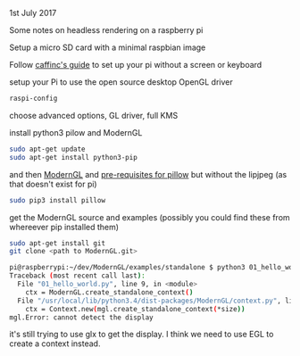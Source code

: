 1st July 2017

Some notes on headless rendering on a raspberry pi

Setup a micro SD card with a minimal raspbian image

Follow [caffinc's guide](https://caffinc.github.io/2016/12/raspberry-pi-3-headless/) to set up your pi without a screen or keyboard

setup your Pi to use the open source desktop OpenGL driver
```bash
raspi-config
```
choose advanced options, GL driver, full KMS


install python3 pilow and ModernGL

```bash
sudo apt-get update
sudo apt-get install python3-pip
```
and then  [ModernGL](https://github.com/cprogrammer1994/ModernGL#installing-on-ubuntu-from-source)
and [pre-requisites for pillow](https://askubuntu.com/questions/156484/how-do-i-install-python-imaging-library-pil) 
but without the lipjpeg (as that doesn't exist for pi)


```bash
sudo pip3 install pillow
```


get the ModernGL source and examples (possibly you could find these from whereever pip installed them)
```bash
sudo apt-get install git
git clone <path to ModernGL.git>
```

```bash
pi@raspberrypi:~/dev/ModernGL/examples/standalone $ python3 01_hello_world.py 
Traceback (most recent call last):
  File "01_hello_world.py", line 9, in <module>
    ctx = ModernGL.create_standalone_context()
  File "/usr/local/lib/python3.4/dist-packages/ModernGL/context.py", line 748, in create_standalone_context
    ctx = Context.new(mgl.create_standalone_context(*size))
mgl.Error: cannot detect the display
```

it's still trying to use glx to get the display. I think we need to use EGL to create a context instead.


